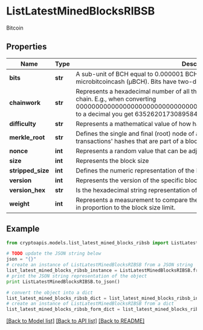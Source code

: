 # ListLatestMinedBlocksRIBSB

Bitcoin

## Properties
Name | Type | Description | Notes
------------ | ------------- | ------------- | -------------
**bits** | **str** | A sub-unit of BCH equal to 0.000001 BCH, or 100 Satoshi, and is the same as microbitcoincash (μBCH). Bits have two-decimal precision. | 
**chainwork** | **str** | Represents a hexadecimal number of all the hashes necessary to produce the current chain. E.g., when converting 0000000000000000000000000000000000000000000086859f7a841475b236fd to a decimal you get 635262017308958427068157 hashes, or 635262 exahashes. | 
**difficulty** | **str** | Represents a mathematical value of how hard it is to find a valid hash for this block. | [optional] 
**merkle_root** | **str** | Defines the single and final (root) node of a Merkle tree. It is the combined hash of all transactions&#39; hashes that are part of a blockchain block. | 
**nonce** | **int** | Represents a random value that can be adjusted to satisfy the proof of work | [optional] 
**size** | **int** | Represents the block size | [optional] 
**stripped_size** | **int** | Defines the numeric representation of the block size excluding the witness data. | 
**version** | **int** | Represents the version of the specific block on the blockchain. | 
**version_hex** | **str** | Is the hexadecimal string representation of the block&#39;s version. | 
**weight** | **int** | Represents a measurement to compare the size of different transactions to each other in proportion to the block size limit. | 

## Example

```python
from cryptoapis.models.list_latest_mined_blocks_ribsb import ListLatestMinedBlocksRIBSB

# TODO update the JSON string below
json = "{}"
# create an instance of ListLatestMinedBlocksRIBSB from a JSON string
list_latest_mined_blocks_ribsb_instance = ListLatestMinedBlocksRIBSB.from_json(json)
# print the JSON string representation of the object
print ListLatestMinedBlocksRIBSB.to_json()

# convert the object into a dict
list_latest_mined_blocks_ribsb_dict = list_latest_mined_blocks_ribsb_instance.to_dict()
# create an instance of ListLatestMinedBlocksRIBSB from a dict
list_latest_mined_blocks_ribsb_form_dict = list_latest_mined_blocks_ribsb.from_dict(list_latest_mined_blocks_ribsb_dict)
```
[[Back to Model list]](../README.md#documentation-for-models) [[Back to API list]](../README.md#documentation-for-api-endpoints) [[Back to README]](../README.md)


